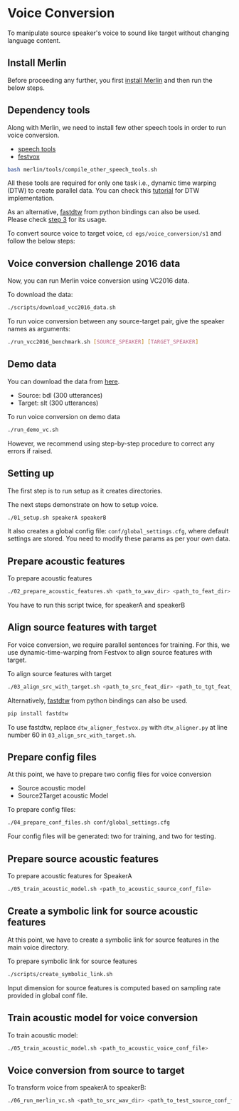 # Voice Conversion

To manipulate source speaker's voice to sound like target without changing language content. 

## Install Merlin

Before proceeding any further, you first [install Merlin](https://github.com/CSTR-Edinburgh/merlin#installation) and then run the below steps.

## Dependency tools

Along with Merlin, we need to install few other speech tools in order to run voice conversion. 
- [speech tools](http://www.cstr.ed.ac.uk/downloads/festival/2.4/speech_tools-2.4-release.tar.gz)
- [festvox](http://festvox.org/festvox-2.7/festvox-2.7.0-release.tar.gz)

```sh
bash merlin/tools/compile_other_speech_tools.sh 
```

All these tools are required for only one task i.e., dynamic time warping (DTW) to create parallel data. 
You can check this [tutorial](http://speech.zone/exercises/dtw-in-python) for DTW implementation.

As an alternative, [fastdtw](https://github.com/CSTR-Edinburgh/merlin/blob/master/misc/scripts/voice_conversion/dtw_aligner.py) from python bindings can also be used.  
Please check [step 3](https://github.com/CSTR-Edinburgh/merlin/blob/master/egs/voice_conversion/s1/README.md#align-source-features-with-target) for its usage.
 
To convert source voice to target voice, `cd egs/voice_conversion/s1` and follow the below steps:

## Voice conversion challenge 2016 data

Now, you can run Merlin voice conversion using VC2016 data. 

To download the data:
```sh
./scripts/download_vcc2016_data.sh
```

To run voice conversion between any source-target pair, give the speaker names as arguments:
```sh
./run_vcc2016_benchmark.sh [SOURCE_SPEAKER] [TARGET_SPEAKER]
```

## Demo data

You can download the data from [here](http://104.131.174.95/downloads/voice_conversion/).
- Source: bdl (300 utterances)
- Target: slt (300 utterances)

To run voice conversion on demo data
```sh
./run_demo_vc.sh
```

However, we recommend using step-by-step procedure to correct any errors if raised. 

## Setting up

The first step is to run setup as it creates directories.

The next steps demonstrate on how to setup voice. 

```sh
./01_setup.sh speakerA speakerB
```

It also creates a global config file: `conf/global_settings.cfg`, where default settings are stored.
You need to modify these params as per your own data.

## Prepare acoustic features

To prepare acoustic features
```sh
./02_prepare_acoustic_features.sh <path_to_wav_dir> <path_to_feat_dir>
```

You have to run this script twice, for speakerA and speakerB

## Align source features with target

For voice conversion, we require parallel sentences for training. For this, we use dynamic-time-warping from Festvox 
to align source features with target. 

To align source features with target
```sh
./03_align_src_with_target.sh <path_to_src_feat_dir> <path_to_tgt_feat_dir> <path_to_src_align_dir>
```

Alternatively, [fastdtw](https://github.com/CSTR-Edinburgh/merlin/blob/master/misc/scripts/voice_conversion/dtw_aligner.py) from python bindings can also be used.  

```bash
pip install fastdtw
```

To use fastdtw, replace `dtw_aligner_festvox.py` with `dtw_aligner.py` at line number 60 in `03_align_src_with_target.sh`.

## Prepare config files

At this point, we have to prepare two config files for voice conversion
- Source acoustic model
- Source2Target acoustic Model

To prepare config files:
```sh
./04_prepare_conf_files.sh conf/global_settings.cfg
```
Four config files will be generated: two for training, and two for testing. 

## Prepare source acoustic features 

To prepare acoustic features for SpeakerA
```sh
./05_train_acoustic_model.sh <path_to_acoustic_source_conf_file>
```

## Create a symbolic link for source acoustic features 

At this point, we have to create a symbolic link for source features in the main voice directory.

To prepare symbolic link for source features
```sh
./scripts/create_symbolic_link.sh
```

Input dimension for source features is computed based on sampling rate provided in global conf file. 

## Train acoustic model for voice conversion

To train acoustic model:
```sh
./05_train_acoustic_model.sh <path_to_acoustic_voice_conf_file>
```

## Voice conversion from source to target

To transform voice from speakerA to speakerB:
```sh
./06_run_merlin_vc.sh <path_to_src_wav_dir> <path_to_test_source_conf_file> <path_to_test_synth_conf_file>
```

